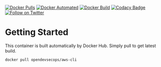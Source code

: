 [![Docker Pulls](https://img.shields.io/docker/pulls/opendevsecops/aws-cli.svg)](https://hub.docker.com/r/opendevsecops/aws-cli/)
[![Docker Automated](https://img.shields.io/docker/automated/opendevsecops/aws-cli.svg)](https://hub.docker.com/r/opendevsecops/aws-cli/)
[![Docker Build](https://img.shields.io/docker/build/opendevsecops/aws-cli.svg)](https://hub.docker.com/r/opendevsecops/aws-cli/)
[![Codacy Badge](https://api.codacy.com/project/badge/Grade/4878b5d7661743f8aa4003300988f5da)](https://www.codacy.com/app/OpenDevSecOps/docker-aws-cli?utm_source=github.com&amp;utm_medium=referral&amp;utm_content=opendevsecops/docker-aws-cli&amp;utm_campaign=Badge_Grade)
[![Follow on Twitter](https://img.shields.io/twitter/follow/opendevsecops.svg?logo=twitter)](https://twitter.com/opendevsecops)

# Getting Started

This container is built automatically by Docker Hub. Simply pull to get latest build.

```sh
docker pull opendevsecops/aws-cli
```

